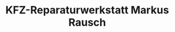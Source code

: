 ---
title: "KFZ-Reparaturwerkstatt Markus Rausch"
url: /ahlen/kfz-reparaturwerkstatt-markus-rausch/
shop: Autowerkstatt
---